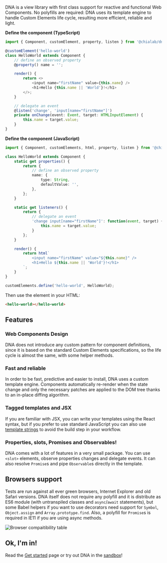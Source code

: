 DNA is a view library with first class support for reactive and functional Web Components. No polyfills are required: DNA uses its template engine to handle Custom Elements life cycle, resulting more efficient, reliable and light.

**Define the component (TypeScript)**

```ts
import { Component, customElement, property, listen } from '@chialab/dna';

@customElement('hello-world')
class HelloWorld extends Component {
    // define an observed property
    @property() name = '';

    render() {
        return <>
            <input name="firstName" value={this.name} />
            <h1>Hello {this.name || 'World'}!</h1>
        </>;
    }

    // delegate an event
    @listen('change', 'input[name="firstName"]')
    private onChange(event: Event, target: HTMLInputElement) {
        this.name = target.value;
    }
}
```

**Define the component (JavaScript)**

```ts
import { Component, customElements, html, property, listen } from '@chialab/dna';

class HelloWorld extends Component {
    static get properties() {
        return {
            // define an observed property
            name: {
                type: String,
                defaultValue: '',
            },
        };
    }

    static get listeners() {
        return {
            // delegate an event
            'change input[name="firstName"]': function(event, target) {
                this.name = target.value;
            }
        };
    }

    render() {
        return html`
            <input name="firstName" value="${this.name}" />
            <h1>Hello ${this.name || 'World'}!</h1>
        `;
    }
}

customElements.define('hello-world', HelloWorld);
```

Then use the element in your HTML:

```html
<hello-world></hello-world>
```

## Features

### Web Components Design

DNA does not introduce any custom pattern for component definitions, since it is based on the standard Custom Elements specifications, so the life cycle is almost the same, with some helper methods.

### Fast and reliable

In order to be fast, predictive and easier to install, DNA uses a custom template engine. Components automatically re-render when the state change and only the necessary patches are applied to the DOM tree thanks to an in-place diffing algorithm.

### Tagged templates and JSX

If you are familiar with JSX, you can write your templates using the React syntax, but if you prefer to use standard JavaScript you can also use [template strings](./templates) to avoid the build step in your workflow.

### Properties, slots, Promises and Observables!

DNA comes with a lot of features in a very small package. You can use `<slot>` elements, observe properties changes and delegate events. It can also resolve `Promise`s and pipe `Observable`s directly in the template.

## Browsers support

Tests are run against all ever green browsers, Internet Explorer and old Safari versions. DNA itself does not require any polyfill and it is distribute as ES6 module (with untranspiled classes and `async`/`await` statements), but some Babel helpers if you want to use decorators need support for `Symbol`, `Object.assign` and `Array.prototype.find`. Also, a polyfill for `Promise`s is required in IE11 if you are using async methods.

![Browser compaitibility table](https://app.saucelabs.com/browser-matrix/chialab-sl-003.svg)

## Ok, I'm in!

Read the [Get started](./get-started) page or try out DNA in the [sandbox](https://stackblitz.com/edit/dna-sandbox?embed=1&file=HelloWorld.ts&hideExplorer=1&hideNavigation=1)!

